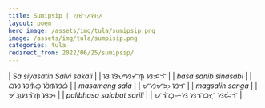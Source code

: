 ```yaml
---
title: Sumipsip | ᜐᜓᜋᜒᜉ᜔ᜐᜒᜉ᜔
layout: poem
hero_image: /assets/img/tula/sumipsip.png
image: /assets/img/tula/sumpisip.png
categories: tula
redirect_from: 2022/06/25/sumipsip/
---
```


| *Sa siyasatin Salvi sakali* | | ᜐ  ᜐᜒᜌᜐᜆᜒᜈ᜔  ᜐᜃᜎᜒ |
| *basa sanib sinasabi* | | ᜊᜐ  ᜐᜈᜒᜊ᜔  ᜐᜒᜈᜐᜊᜒ |
| *masamang sala* | | ᜋᜐᜋᜅ᜔  ᜐᜎ |
| *magsalin sanga* | | ᜋᜄ᜔ᜐᜎᜒᜈ᜔  ᜐᜅ |
| *palibhasa salabat sarili* | | ᜉᜎᜒᜊ᜔ᜑᜐ  ᜐᜎᜊᜆ᜔  ᜐᜇᜒᜎᜒ |
